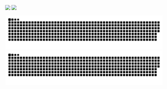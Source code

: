 <!--
**cmdjulian/cmdjulian** is a ✨ _special_ ✨ repository because its `README.md` (this file) appears on your GitHub profile.

Here are some ideas to get you started:

- 🔭 I’m currently working on ...
- 🌱 I’m currently learning ...
- 👯 I’m looking to collaborate on ...
- 🤔 I’m looking for help with ...
- 💬 Ask me about ...
- 📫 How to reach me: ...
- 😄 Pronouns: ...
- ⚡ Fun fact: ...
-->

<p float="left">
  <img src="https://github-readme-stats.vercel.app/api?username=cmdjulian&count_private=true&include_all_commits=true&theme=react&show_icons=true" />
  <img src="https://github-readme-stats.vercel.app/api/top-langs/?username=cmdjulian&layout=compact&show_icons=true&theme=react" /> 
</p>

<!--🐍📈SNAKEGRAPH / 🌐WEBSITE: https://github.com/Platane/snk -->
![github contribution grid snake animation](https://raw.githubusercontent.com/ISaneI/ISaneI/output/github-contribution-grid-snake-dark.svg#gh-dark-mode-only)![github contribution grid snake animation](https://raw.githubusercontent.com/ISaneI/ISaneI/output/github-contribution-grid-snake.svg#gh-light-mode-only)
